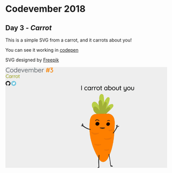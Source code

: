 # Codevember 2018

## Day 3 - *Carrot*

This is a simple SVG from a carrot, and it carrots about you!


You can see it working in [codepen](https://codepen.io/RominaMartin/full/KrKRzx/)

SVG designed by [Freepik](http://www.freepik.com)

![](carrot.gif)